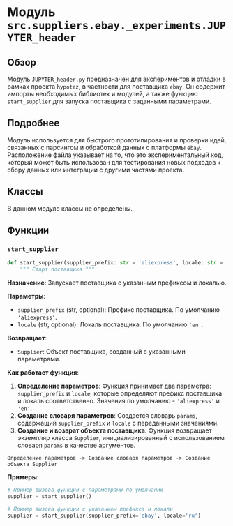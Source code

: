 # Модуль `src.suppliers.ebay._experiments.JUPYTER_header`

## Обзор

Модуль `JUPYTER_header.py` предназначен для экспериментов и отладки в рамках проекта `hypotez`, в частности для поставщика `ebay`. Он содержит импорты необходимых библиотек и модулей, а также функцию `start_supplier` для запуска поставщика с заданными параметрами.

## Подробнее

Модуль используется для быстрого прототипирования и проверки идей, связанных с парсингом и обработкой данных с платформы `ebay`. Расположение файла указывает на то, что это экспериментальный код, который может быть использован для тестирования новых подходов к сбору данных или интеграции с другими частями проекта.

## Классы

В данном модуле классы не определены.

## Функции

### `start_supplier`

```python
def start_supplier(supplier_prefix: str = 'aliexpress', locale: str = 'en') -> Supplier:
    """ Старт поставщика """
```

**Назначение**: Запускает поставщика с указанным префиксом и локалью.

**Параметры**:
- `supplier_prefix` (str, optional): Префикс поставщика. По умолчанию `'aliexpress'`.
- `locale` (str, optional): Локаль поставщика. По умолчанию `'en'`.

**Возвращает**:
- `Supplier`: Объект поставщика, созданный с указанными параметрами.

**Как работает функция**:

1.  **Определение параметров**: Функция принимает два параметра: `supplier_prefix` и `locale`, которые определяют префикс поставщика и локаль соответственно. Значения по умолчанию - `'aliexpress'` и `'en'`.
2.  **Создание словаря параметров**: Создается словарь `params`, содержащий `supplier_prefix` и `locale` с переданными значениями.
3.  **Создание и возврат объекта поставщика**: Функция возвращает экземпляр класса `Supplier`, инициализированный с использованием словаря `params` в качестве аргументов.

```text
Определение параметров -> Создание словаря параметров -> Создание объекта Supplier
```

**Примеры**:

```python
# Пример вызова функции с параметрами по умолчанию
supplier = start_supplier()

# Пример вызова функции с указанием префикса и локали
supplier = start_supplier(supplier_prefix='ebay', locale='ru')